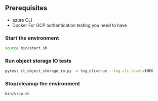 ## Prerequisites
* azure CLI
* Docker
For GCP authentication testing you need to have
### Start the environment
```bash
source bin/start.sh
```

### Run object storage IO tests
```bash
pytest it_object_storage_io.py -o log_cli=true --log-cli-level=INFO
```

### Stop/cleanup the environment
```bash
bin/stop.sh
```